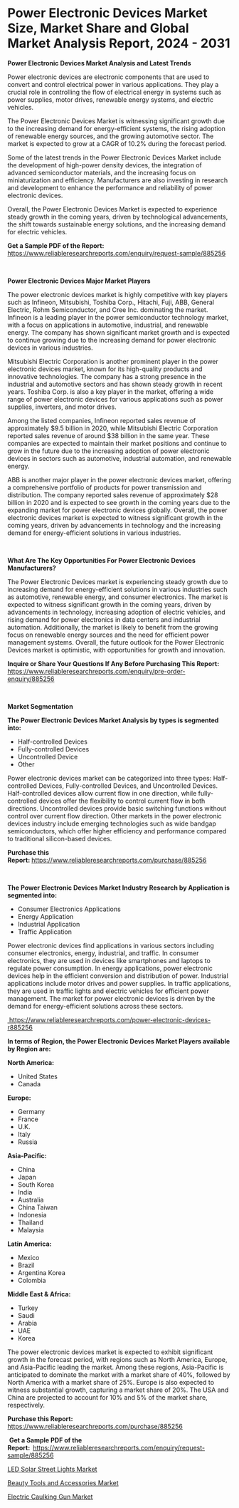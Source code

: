<p><h1>Power Electronic Devices Market Size, Market Share and Global Market Analysis Report, 2024 - 2031</h1></p><p><strong>Power Electronic Devices Market Analysis and Latest Trends</strong></p>
<p><p>Power electronic devices are electronic components that are used to convert and control electrical power in various applications. They play a crucial role in controlling the flow of electrical energy in systems such as power supplies, motor drives, renewable energy systems, and electric vehicles.</p><p>The Power Electronic Devices Market is witnessing significant growth due to the increasing demand for energy-efficient systems, the rising adoption of renewable energy sources, and the growing automotive sector. The market is expected to grow at a CAGR of 10.2% during the forecast period.</p><p>Some of the latest trends in the Power Electronic Devices Market include the development of high-power density devices, the integration of advanced semiconductor materials, and the increasing focus on miniaturization and efficiency. Manufacturers are also investing in research and development to enhance the performance and reliability of power electronic devices.</p><p>Overall, the Power Electronic Devices Market is expected to experience steady growth in the coming years, driven by technological advancements, the shift towards sustainable energy solutions, and the increasing demand for electric vehicles.</p></p>
<p><strong>Get a Sample PDF of the Report:&nbsp;</strong> <a href="https://www.reliableresearchreports.com/enquiry/request-sample/885256">https://www.reliableresearchreports.com/enquiry/request-sample/885256</a></p>
<p>&nbsp;</p>
<p><strong>Power Electronic Devices Major Market Players</strong></p>
<p><p>The power electronic devices market is highly competitive with key players such as Infineon, Mitsubishi, Toshiba Corp., Hitachi, Fuji, ABB, General Electric, Rohm Semiconductor, and Cree Inc. dominating the market. Infineon is a leading player in the power semiconductor technology market, with a focus on applications in automotive, industrial, and renewable energy. The company has shown significant market growth and is expected to continue growing due to the increasing demand for power electronic devices in various industries.</p><p>Mitsubishi Electric Corporation is another prominent player in the power electronic devices market, known for its high-quality products and innovative technologies. The company has a strong presence in the industrial and automotive sectors and has shown steady growth in recent years. Toshiba Corp. is also a key player in the market, offering a wide range of power electronic devices for various applications such as power supplies, inverters, and motor drives.</p><p>Among the listed companies, Infineon reported sales revenue of approximately $9.5 billion in 2020, while Mitsubishi Electric Corporation reported sales revenue of around $38 billion in the same year. These companies are expected to maintain their market positions and continue to grow in the future due to the increasing adoption of power electronic devices in sectors such as automotive, industrial automation, and renewable energy.</p><p>ABB is another major player in the power electronic devices market, offering a comprehensive portfolio of products for power transmission and distribution. The company reported sales revenue of approximately $28 billion in 2020 and is expected to see growth in the coming years due to the expanding market for power electronic devices globally. Overall, the power electronic devices market is expected to witness significant growth in the coming years, driven by advancements in technology and the increasing demand for energy-efficient solutions in various industries.</p></p>
<p>&nbsp;</p>
<p><strong>What Are The Key Opportunities For Power Electronic Devices Manufacturers?</strong></p>
<p><p>The Power Electronic Devices market is experiencing steady growth due to increasing demand for energy-efficient solutions in various industries such as automotive, renewable energy, and consumer electronics. The market is expected to witness significant growth in the coming years, driven by advancements in technology, increasing adoption of electric vehicles, and rising demand for power electronics in data centers and industrial automation. Additionally, the market is likely to benefit from the growing focus on renewable energy sources and the need for efficient power management systems. Overall, the future outlook for the Power Electronic Devices market is optimistic, with opportunities for growth and innovation.</p></p>
<p><strong>Inquire or Share Your Questions If Any Before Purchasing This Report:</strong> <a href="https://www.reliableresearchreports.com/enquiry/pre-order-enquiry/885256">https://www.reliableresearchreports.com/enquiry/pre-order-enquiry/885256</a></p>
<p>&nbsp;</p>
<p><strong>Market Segmentation</strong></p>
<p><strong>The Power Electronic Devices Market Analysis by types is segmented into:</strong></p>
<p><ul><li>Half-controlled Devices</li><li>Fully-controlled Devices</li><li>Uncontrolled Device</li><li>Other</li></ul></p>
<p><p>Power electronic devices market can be categorized into three types: Half-controlled Devices, Fully-controlled Devices, and Uncontrolled Devices. Half-controlled devices allow current flow in one direction, while fully-controlled devices offer the flexibility to control current flow in both directions. Uncontrolled devices provide basic switching functions without control over current flow direction. Other markets in the power electronic devices industry include emerging technologies such as wide bandgap semiconductors, which offer higher efficiency and performance compared to traditional silicon-based devices.</p></p>
<p><strong>Purchase this Report:&nbsp;</strong><a href="https://www.reliableresearchreports.com/purchase/885256">https://www.reliableresearchreports.com/purchase/885256</a></p>
<p>&nbsp;</p>
<p><strong>The Power Electronic Devices Market Industry Research by Application is segmented into:</strong></p>
<p><ul><li>Consumer Electronics Applications</li><li>Energy Application</li><li>Industrial Application</li><li>Traffic Application</li></ul></p>
<p><p>Power electronic devices find applications in various sectors including consumer electronics, energy, industrial, and traffic. In consumer electronics, they are used in devices like smartphones and laptops to regulate power consumption. In energy applications, power electronic devices help in the efficient conversion and distribution of power. Industrial applications include motor drives and power supplies. In traffic applications, they are used in traffic lights and electric vehicles for efficient power management. The market for power electronic devices is driven by the demand for energy-efficient solutions across these sectors.</p></p>
<p><a href="https://www.reliableresearchreports.com/power-electronic-devices-r885256">&nbsp;https://www.reliableresearchreports.com/power-electronic-devices-r885256</a></p>
<p><strong>In terms of Region, the Power Electronic Devices Market Players available by Region are:</strong></p>
<p>
    <p> <strong> North America: </strong>
        <ul>
            <li>United States</li>
            <li>Canada</li>
        </ul>
        </p> 
    <p> <strong> Europe: </strong>
        <ul>
            <li>Germany</li>
            <li>France</li>
            <li>U.K.</li>
            <li>Italy</li>
            <li>Russia</li>
        </ul>
        </p> 
    <p> <strong> Asia-Pacific: </strong>
        <ul>
            <li>China</li>
            <li>Japan</li>
            <li>South Korea</li>
            <li>India</li>
            <li>Australia</li>
            <li>China Taiwan</li>
            <li>Indonesia</li>
            <li>Thailand</li>
            <li>Malaysia</li>
        </ul>
        </p> 
    <p> <strong> Latin America: </strong>
        <ul>
            <li>Mexico</li>
            <li>Brazil</li>
            <li>Argentina Korea</li>
            <li>Colombia</li>
        </ul>
        </p> 
    <p> <strong> Middle East & Africa: </strong>
        <ul>
            <li>Turkey</li>
            <li>Saudi</li>
            <li>Arabia</li>
            <li>UAE</li>
            <li>Korea</li>
        </ul>
    </p>
    </p>
<p><p>The power electronic devices market is expected to exhibit significant growth in the forecast period, with regions such as North America, Europe, and Asia-Pacific leading the market. Among these regions, Asia-Pacific is anticipated to dominate the market with a market share of 40%, followed by North America with a market share of 25%. Europe is also expected to witness substantial growth, capturing a market share of 20%. The USA and China are projected to account for 10% and 5% of the market share, respectively.</p></p>
<p><strong>Purchase this Report: </strong><a href="https://www.reliableresearchreports.com/purchase/885256">https://www.reliableresearchreports.com/purchase/885256</a></p>
<p>&nbsp;<strong>Get a Sample PDF of the Report:&nbsp;&nbsp;</strong><a href="https://www.reliableresearchreports.com/enquiry/request-sample/885256">https://www.reliableresearchreports.com/enquiry/request-sample/885256</a></p>
<p><strong></strong></p>
<p><p><a href="https://github.com/lukmanduiky01/Market-Research-Report-List-1/blob/main/led-solar-street-lights-market.md">LED Solar Street Lights Market</a></p><p><a href="https://github.com/theanastasiyah/Market-Research-Report-List-1/blob/main/beauty-tools-and-accessories-market.md">Beauty Tools and Accessories Market</a></p><p><a href="https://github.com/khlifeservices/Market-Research-Report-List-1/blob/main/electric-caulking-gun-market.md">Electric Caulking Gun Market</a></p></p>